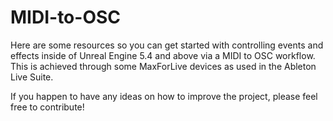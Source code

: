 # MIDI-to-OSC
Here are some resources so you can get started with controlling events and effects inside of Unreal Engine 5.4 and above via a MIDI to OSC workflow. This is achieved through some MaxForLive devices as used in the Ableton Live Suite.

If you happen to have any ideas on how to improve the project, please feel free to contribute!
